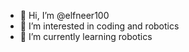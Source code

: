 - 👋 Hi, I’m @elfneer100
- 👀 I’m interested in coding and robotics
- 🌱 I’m currently learning robotics

